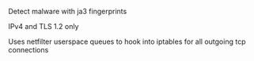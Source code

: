 Detect malware with ja3 fingerprints

IPv4 and TLS 1.2 only

Uses netfilter userspace queues to hook into iptables for all outgoing tcp
connections
